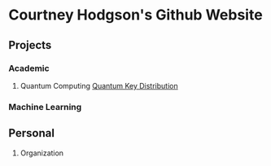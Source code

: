 
# Courtney Hodgson's Github Website


## Projects


### Academic

1. Quantum Computing
[Quantum Key Distribution](https://github.com/courtneyjhodgson/Academic/blob/main/Courtney_QDK_Project.ipynb)

### Machine Learning

## Personal 
1. Organization

